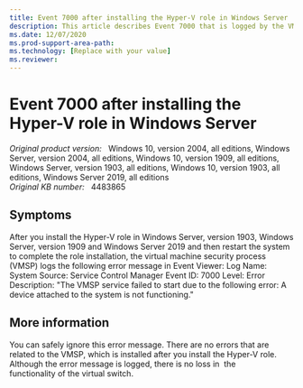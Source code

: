 ```yaml
---
title: Event 7000 after installing the Hyper-V role in Windows Server
description: This article describes Event 7000 that is logged by the VMSP service after you install the Hyper-V role in Windows Server.
ms.date: 12/07/2020
ms.prod-support-area-path: 
ms.technology: [Replace with your value]
ms.reviewer: 
---
```

# Event 7000 after installing the Hyper-V role in Windows Server

_Original product version:_ &nbsp; Windows 10, version 2004, all editions, Windows Server, version 2004, all editions, Windows 10, version 1909, all editions, Windows Server, version 1903, all editions, Windows 10, version 1903, all editions, Windows Server 2019, all editions  
_Original KB number:_ &nbsp; 4483865

## Symptoms

After you install the Hyper-V role in Windows Server, version 1903, Windows Server, version 1909 and Windows Server 2019 and then restart the system to complete the role installation, the virtual machine security process (VMSP) logs the following error message in Event Viewer:
Log Name: System
Source: Service Control Manager
Event ID: 7000
Level: Error
Description: "The VMSP service failed to start due to the following error: A device attached to the system is not functioning."

## More information

You can safely ignore this error message. There are no errors that are related to the VMSP, which is installed after you install the Hyper-V role. Although the error message is logged, there is no loss in  the functionality of the virtual switch.
